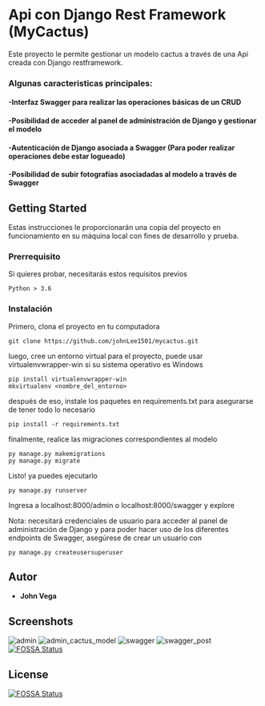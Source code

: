 # Api con Django Rest Framework (MyCactus)

Este proyecto le permite gestionar  un modelo cactus a través de una Api creada con Django restframework.

### Algunas caracteristicas principales: 

#### -Interfaz Swagger para realizar las operaciones básicas de un CRUD
#### -Posibilidad de acceder al panel de administración de Django y gestionar el modelo
#### -Autenticación de Django asociada a Swagger (Para poder realizar operaciones debe estar logueado)
#### -Posibilidad de subir fotografías asociadadas al modelo a través de Swagger


## Getting Started

Estas instrucciones le proporcionarán una copia del proyecto en funcionamiento en su máquina local con fines de desarrollo y prueba.

### Prerrequisito

Si quieres probar, necesitarás estos requisitos previos

```
Python > 3.6
```

### Instalación

Primero, clona el proyecto en tu computadora

```
git clone https://github.com/johnLee1501/mycactus.git
```

luego, cree un entorno virtual para el proyecto, puede usar virtualenvwrapper-win si su sistema operativo es Windows

```
pip install virtualenvwrapper-win
mkvirtualenv <nombre_del_entorno>
```

después de eso, instale los paquetes en requirements.txt para asegurarse de tener todo lo necesario

```
pip install -r requirements.txt
```

finalmente, realice las migraciones correspondientes al modelo

```
py manage.py makemigrations
py manage.py migrate
```

Listo! ya puedes ejecutarlo

```
py manage.py runserver
```

Ingresa a localhost:8000/admin o localhost:8000/swagger y explore

Nota: necesitará credenciales de usuario para acceder al panel de administración de Django y para poder hacer uso de los diferentes endpoints de Swagger, asegúrese de crear un usuario con

```
py manage.py createusersuperuser
```

## Autor

* **John Vega**

## Screenshots
![admin](https://user-images.githubusercontent.com/71096926/106147387-c8892180-6145-11eb-9a5a-6a2a9e231a76.jpg)
![admin_cactus_model](https://user-images.githubusercontent.com/71096926/106147466-e191d280-6145-11eb-9d8d-8517f9d373c3.jpg)
![swagger](https://user-images.githubusercontent.com/71096926/106147506-eeaec180-6145-11eb-9e34-01472e8275aa.jpg)
![swagger_post](https://user-images.githubusercontent.com/71096926/106173552-0eec7980-6162-11eb-8709-0a01971266d6.png)
[![FOSSA Status](https://app.fossa.com/api/projects/git%2Bgithub.com%2FjohnLee1501%2FDjango-MyCactus.svg?type=shield)](https://app.fossa.com/projects/git%2Bgithub.com%2FjohnLee1501%2FDjango-MyCactus?ref=badge_shield)


## License
[![FOSSA Status](https://app.fossa.com/api/projects/git%2Bgithub.com%2FjohnLee1501%2FDjango-MyCactus.svg?type=large)](https://app.fossa.com/projects/git%2Bgithub.com%2FjohnLee1501%2FDjango-MyCactus?ref=badge_large)